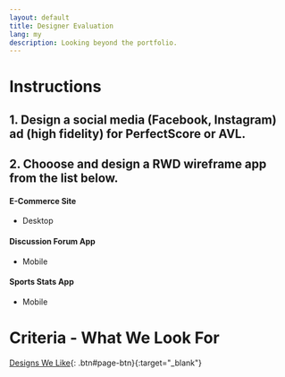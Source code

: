 ```yaml
---
layout: default
title: Designer Evaluation
lang: my
description: Looking beyond the portfolio.
---
```




# Instructions

## 1. Design a social media (Facebook, Instagram) ad (high fidelity) for PerfectScore or AVL.

## 2. Chooose and design a RWD wireframe app from the list below.

#### E-Commerce Site

* Desktop

#### Discussion Forum App

* Mobile

#### Sports Stats App

* Mobile


# Criteria - What We Look For

[Designs We Like](https://docs.google.com/spreadsheets/d/1JFrMD5X5O_09hYCWGpeODBHy0OnA1UkQUuejtB0m54w/edit?usp=sharing){: .btn#page-btn}{:target="_blank"}